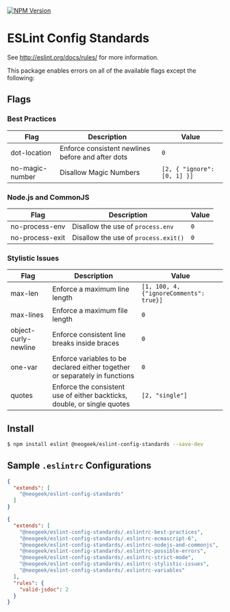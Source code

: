 [![NPM Version](https://img.shields.io/npm/v/@neogeek/eslint-config-standards.svg?style=flat)](https://www.npmjs.org/package/@neogeek/eslint-config-standards)

# ESLint Config Standards

See http://eslint.org/docs/rules/ for more information.

This package enables errors on all of the available flags except the following:

## Flags

### Best Practices

| Flag | Description | Value |
|------|-------------|--------|
| dot-location | Enforce consistent newlines before and after dots | `0` |
| no-magic-number | Disallow Magic Numbers | `[2, { "ignore": [0, 1] }]` |

### Node.js and CommonJS

| Flag | Description | Value |
|------|-------------|--------|
| no-process-env | Disallow the use of `process.env` | `0` |
| no-process-exit | Disallow the use of `process.exit()` | `0` |

### Stylistic Issues

| Flag | Description | Value |
|------|-------------|--------|
| max-len | Enforce a maximum line length | `[1, 100, 4, {"ignoreComments": true}]` |
| max-lines | Enforce a maximum file length | `0` |
| object-curly-newline | Enforce consistent line breaks inside braces | `0` |
| one-var | Enforce variables to be declared either together or separately in functions | `0` |
| quotes | Enforce the consistent use of either backticks, double, or single quotes | `[2, "single"]` |

## Install

```bash
$ npm install eslint @neogeek/eslint-config-standards --save-dev
```

## Sample `.eslintrc` Configurations

```json
{
  "extends": [
    "@neogeek/eslint-config-standards"
  ]
}
```

```json
{
  "extends": [
    "@neogeek/eslint-config-standards/.eslintrc-best-practices",
    "@neogeek/eslint-config-standards/.eslintrc-ecmascript-6",
    "@neogeek/eslint-config-standards/.eslintrc-nodejs-and-commonjs",
    "@neogeek/eslint-config-standards/.eslintrc-possible-errors",
    "@neogeek/eslint-config-standards/.eslintrc-strict-mode",
    "@neogeek/eslint-config-standards/.eslintrc-stylistic-issues",
    "@neogeek/eslint-config-standards/.eslintrc-variables"
  ],
  "rules": {
    "valid-jsdoc": 2
  }
}
```
